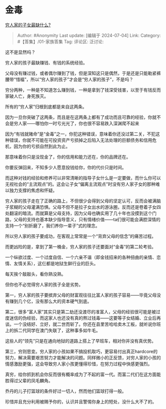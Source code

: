 # 金毒
[穷人家的子女最缺什么?](https://www.zhihu.com/question/624647932/answer/3551416454)

> Author: #Anonymity
> Last update: [编辑于 2024-07-04]
> Link:
> Category: #【答集】/01-家族答集 
> Tag: 
> 评论区:
> 泛讨论:

这不是显然吗？

穷人家的孩子最缺赚钱、有钱的系统经验。

父母没有赚过钱，或者偶尔赚到了钱，但是深知这只是偶然，于是还是只能勒紧裤腰带“惜福”，所以“穷人家的孩子”才会是“穷人家的孩子”，不是吗？

穷分两种，一种是不知道怎么赚到钱，一种是拿到了钱深受钱害，以至于有钱反而家破人亡，身死族灭。

所有的“穷人家”归根到底都是来自这两条。

因为一旦你突破了这两条，而且是在这两条上都有了成功而且可靠的经验，你就不会是穷人家——哪怕你一时亏光光了，你也很不容易跌入深渊爬不起来

因为“有钱就赌命”是“金毒”之一，你犯这种错误，意味着你还没过第二关，不犯这种错误，你就不可能在可投资资产亏损掉之后陷入无法处理的巨额债务和信用危机，因为你的亏损自然到此为止。

那意味着你只是没现金了，你的信用和能力还在，你的品牌还在。

你要反弹回来，不知多少人愿意投钱给你，你的代价只是时间。

而这种对钱的经验和修养可以非常清晰的指导子女什么是一定要做，而什么你可以无视社会的“主流观点”的。这会让子女“偏离主流观点”时没有穷人家子女的那种难以独力支撑的焦虑和怀疑。

穷人家的孩子走在了正确的路上，不但很少会得到父母的坚定认可，反而会被满脑子浆糊的父母灌满恐惧。父母不但不是拉子女出水的游泳圈，反而还是卷着子女四处翻滚的暗流。而就算是父母支持，因为父母也确实用了几十年也没摸到这个门路，父母的支持也基本缺少指导意义，只有情绪价值——ta们很可能会满腔深情的支持一个“别折磨了，我们养你一辈子”式的理念。

所以穷人家的孩子要成功，在客观上常常是一个“背弃父母的信念”的痛苦过程。

而更凶险的是，拿到了第一桶金，穷人家的孩子还要面对“金毒”的第二轮考验。

一个纵欲过度、一个过度自信、一个六亲不谐（即金钱招来的各种扭曲的亲情、恋情、友情关系），这仨都是地狱生鲜行业的巨头。

每天挨个敲敲头，看你熟没熟。

但你也不必觉得穷人家的孩子全是劣势。

第一，穷人家的孩子要摈弃父母的财富观往往比富人家的孩子容易——毕竟父母没有赚到几个亿，没有那么大的资本硬气到底。

第二，很多“富人家”其实只是第二劫还没渡尽的准富人，父母的经验很可能是被过度迷信的伪经验，而这家人也还没有真的熬过钱毒——这要等子女结婚、立业后再谈。一个没结好、立好，就二世而斩了。你还在县里苦哈哈卖木工板，就听说你班上的拆二代同学在澳门失联了，这种事多如牛毛。

这些人的“领先”只是在通向地狱的道路上搭上了早班车，相对你并没有真优势。

第三，穷则思变。穷人家的小孩如果不搞投机取巧，更容易付出真正hardcore的努力，解决需要艰苦努力才能解决的问题。同样微小的正反馈，对穷人家的小孩的情感激励更强，这会导致穷人家小孩更懂得珍惜，在努力过程中快感更强烈。

真穷，给你抓到机会你反而很有概率成为了不起的富一代。而富二代们在这方面能胜得过父辈的凤毛麟角。

乔丹的儿子打篮球的条件好过一切人，然而他们篮球打得一般。

珍惜并且充分利用被赐予你的，认识并且警惕你身上的短处，没什么大不了的。